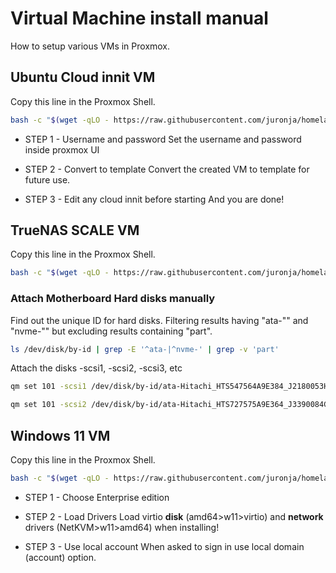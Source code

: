 # Virtual Machine install manual

How to setup various VMs in Proxmox.


## Ubuntu Cloud innit VM

Copy this line in the Proxmox Shell.

```bash
bash -c "$(wget -qLO - https://raw.githubusercontent.com/juronja/homelab-configs/main/Applications/Proxmox/scripts/cloudinnitvm.sh)"

```

- STEP 1 - Username and password
Set the username and password inside proxmox UI

- STEP 2 - Convert to template
Convert the created VM to template for future use.

- STEP 3 - Edit any cloud innit before starting
And you are done!

## TrueNAS SCALE VM

Copy this line in the Proxmox Shell.

```bash
bash -c "$(wget -qLO - https://raw.githubusercontent.com/juronja/homelab-configs/main/Applications/Proxmox/scripts/truenasscalevm.sh)"
```

### Attach Motherboard Hard disks manually

Find out the unique ID for hard disks. Filtering results having "ata-"" and "nvme-"" but excluding results containing "part".

```bash
ls /dev/disk/by-id | grep -E '^ata-|^nvme-' | grep -v 'part'
```

Attach the disks -scsi1, -scsi2, -scsi3, etc

```bash
qm set 101 -scsi1 /dev/disk/by-id/ata-Hitachi_HTS547564A9E384_J2180053HELJ4C

qm set 101 -scsi2 /dev/disk/by-id/ata-Hitachi_HTS727575A9E364_J3390084GMAGND

```

## Windows 11 VM

Copy this line in the Proxmox Shell.

```bash
bash -c "$(wget -qLO - https://raw.githubusercontent.com/juronja/homelab-configs/main/Applications/Proxmox/scripts/windows11vm.sh)"

```

- STEP 1 - Choose Enterprise edition

- STEP 2 - Load Drivers
Load virtio **disk** (amd64>w11>virtio) and **network** drivers (NetKVM>w11>amd64) when installing!

- STEP 3 - Use local account
When asked to sign in use local domain (account) option.
